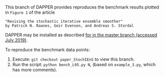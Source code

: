 This branch of DAPPER provides reproduces the benchmark results plotted in `Figure 1` of the article


    "Revising the stochastic iterative ensemble smoother"
    by Patrick N. Raanes, Geir Evensen, and Andreas S. Stordal


DAPPER may be installed as described
[for in the master branch (accessed July 2019)](https://github.com/nansencenter/DAPPER#installation). 

To reproduce the benchmark data points:
1. Execute: `git checkout paper_StochIEnS` to view this branch.
2. Run the script: `python bench_L95.py N`, (based on `example_3.py`, which has more comments).
